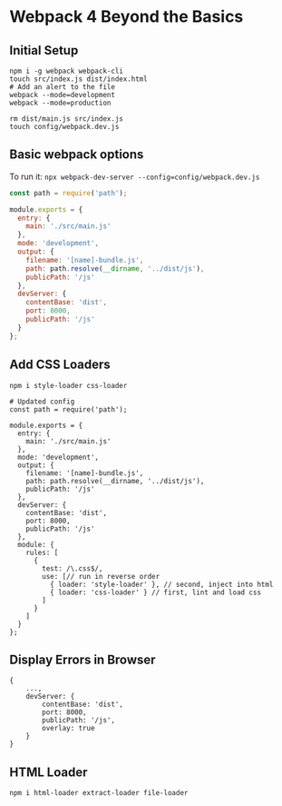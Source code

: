 # Webpack 4 Beyond the Basics

## Initial Setup

```
npm i -g webpack webpack-cli
touch src/index.js dist/index.html
# Add an alert to the file
webpack --mode=development
webpack --mode=production

rm dist/main.js src/index.js
touch config/webpack.dev.js
```

## Basic webpack options

To run it: `npx webpack-dev-server --config=config/webpack.dev.js`

```javascript
const path = require('path');

module.exports = {
  entry: {
    main: './src/main.js'
  },
  mode: 'development',
  output: {
    filename: '[name]-bundle.js',
    path: path.resolve(__dirname, '../dist/js'),
    publicPath: '/js'
  },
  devServer: {
    contentBase: 'dist',
    port: 8000,
    publicPath: '/js'
  }
};

```


## Add CSS Loaders
```
npm i style-loader css-loader

# Updated config
const path = require('path');

module.exports = {
  entry: {
    main: './src/main.js'
  },
  mode: 'development',
  output: {
    filename: '[name]-bundle.js',
    path: path.resolve(__dirname, '../dist/js'),
    publicPath: '/js'
  },
  devServer: {
    contentBase: 'dist',
    port: 8000,
    publicPath: '/js'
  },
  module: {
    rules: [
      {
        test: /\.css$/,
        use: [// run in reverse order
          { loader: 'style-loader' }, // second, inject into html
          { loader: 'css-loader' } // first, lint and load css
        ]
      }
    ]
  }
};
```

## Display Errors in Browser

```
{
    ...,
    devServer: {
        contentBase: 'dist',
        port: 8000,
        publicPath: '/js',
        overlay: true
    }
}

```

## HTML Loader
```
npm i html-loader extract-loader file-loader


